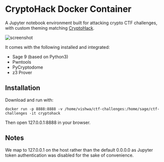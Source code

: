 # CryptoHack Docker Container

A Jupyter notebook environment built for attacking crypto CTF challenges, with custom theming matching [CryptoHack](https://cryptohack.org).

![screenshot](screenshot.png)

It comes with the following installed and integrated:
 - Sage 9 (based on Python3)
 - Pwntools
 - PyCryptodome
 - z3 Prover

## Installation

Download and run with:
```
docker run -p 8888:8888 -v /home/vishwa/ctf-challenges:/home/sage/ctf-challenges -it cryptohack
```
Then open 127.0.0.1:8888 in your browser.

## Notes

We map to 127.0.0.1 on the host rather than the default 0.0.0.0 as Jupyter token authentication was disabled for the sake of convenience.
